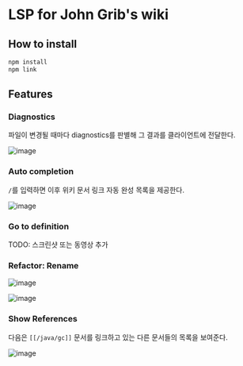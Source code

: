 # LSP for John Grib's wiki

## How to install

```bash
npm install
npm link
```

## Features

### Diagnostics

파일이 변경될 때마다 diagnostics를 판별해 그 결과를 클라이언트에 전달한다.

![image](https://user-images.githubusercontent.com/1855714/231185151-3d754b34-b73c-4c3c-8a4c-1761f5562775.png)

### Auto completion

`/`를 입력하면 이후 위키 문서 링크 자동 완성 목록을 제공한다.

![image](https://user-images.githubusercontent.com/1855714/231185803-7775fce6-5927-493d-bdeb-46d3c62d9b20.png)

### Go to definition

TODO: 스크린샷 또는 동영상 추가

### Refactor: Rename

![image](https://user-images.githubusercontent.com/1855714/231188069-3bca48e0-b7ec-4fc1-b716-c1caa7dafd0f.png)

![image](https://user-images.githubusercontent.com/1855714/231187922-04c3fa10-a21b-4761-9fcc-00c9c581a10f.png)

### Show References

다음은 `[[/java/gc]]` 문서를 링크하고 있는 다른 문서들의 목록을 보여준다.

![image](https://user-images.githubusercontent.com/1855714/231187007-fceda744-d602-4cc0-be04-d9827fafdfc7.png)

